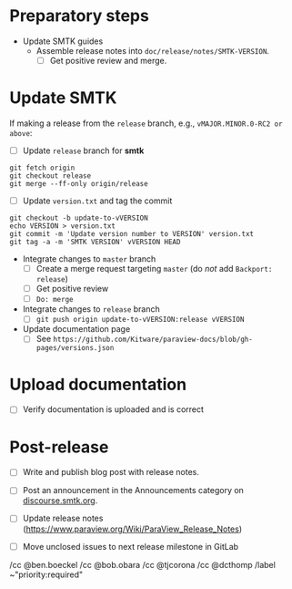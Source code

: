 <!--
This template is for tracking a release of SMTK. Please replace the
following strings with the associated values:

  - `VERSION`
  - `MAJOR`
  - `MINOR`

Please remove this comment.
-->

# Preparatory steps

  - Update SMTK guides
    - Assemble release notes into `doc/release/notes/SMTK-VERSION`.
      - [ ] Get positive review and merge.

# Update SMTK

If making a release from the `release` branch, e.g., `vMAJOR.MINOR.0-RC2 or above`:

  - [ ] Update `release` branch for **smtk**
```
git fetch origin
git checkout release
git merge --ff-only origin/release
```
  - [ ] Update `version.txt` and tag the commit
```
git checkout -b update-to-vVERSION
echo VERSION > version.txt
git commit -m 'Update version number to VERSION' version.txt
git tag -a -m 'SMTK VERSION' vVERSION HEAD
```
  - Integrate changes to `master` branch
    - [ ] Create a merge request targeting `master` (do *not* add `Backport: release`)
    - [ ] Get positive review
    - [ ] `Do: merge`
  - Integrate changes to `release` branch
    - [ ] `git push origin update-to-vVERSION:release vVERSION`

  - Update documentation page
    - [ ] See `https://github.com/Kitware/paraview-docs/blob/gh-pages/versions.json`

# Upload documentation

  - [ ] Verify documentation is uploaded and is correct

# Post-release

  - [ ] Write and publish blog post with release notes.
  - [ ] Post an announcement in the Announcements category on
        [discourse.smtk.org](https://discourse.kitware.com/c/smtk/).

  - [ ] Update release notes
    (https://www.paraview.org/Wiki/ParaView_Release_Notes)
  - [ ] Move unclosed issues to next release milestone in GitLab

/cc @ben.boeckel
/cc @bob.obara
/cc @tjcorona
/cc @dcthomp
/label ~"priority:required"
